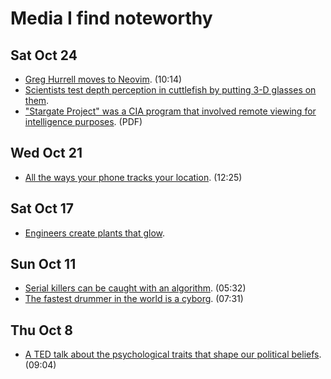 # Media I find noteworthy

## Sat Oct 24
- [Greg Hurrell moves to
  Neovim](http://invidious.snopyta.org/watch?v=T7TAX653_OM). (10:14)
- [Scientists test depth perception in cuttlefish by putting 3-D glasses
  on
  them](https://www.nytimes.com/2020/01/08/science/3d-glasses-cuttlefish.html).
- ["Stargate Project" was a CIA program that involved remote
  viewing for intelligence
  purposes](https://www.cia.gov/library/readingroom/docs/CIA-RDP96-00789R003000110001-6.pdf).
  (PDF)

## Wed Oct 21
- [All the ways your phone tracks your
  location](https://invidious.snopyta.org/watch?v=GMIY4J8jAUc). (12:25)

## Sat Oct 17
- [Engineers create plants that
  glow](https://news.mit.edu/2017/engineers-create-nanobionic-plants-that-glow-1213).

## Sun Oct 11

- [Serial killers can be caught with an
  algorithm](https://invidious.snopyta.org/watch?v=8BvjAlf2SBk). (05:32)
- [The fastest drummer in the world is a cyborg](https://invidious.snopyta.org/watch?v=V-cz2tiHzEo).
  (07:31)

## Thu Oct 8

- [A TED talk about the psychological traits that shape our political
  beliefs](https://invidious.snopyta.org/watch?v=ZSJzPB4qrxU). (09:04)
